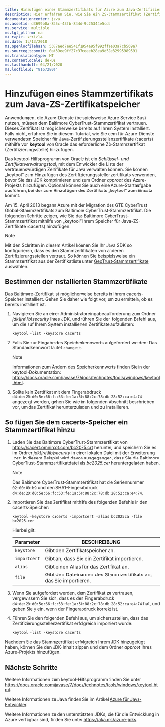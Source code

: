 ```yaml
---
title: Hinzufügen eines Stammzertifikats für Azure zum Java-Zertifizierungsstellenspeicher
description: Hier erfahren Sie, wie Sie ein ZS-Stammzertifikat (Zertifizierungsstelle) zum Speicher für Java-Zertifizierungsstellenzertifikate (cacerts) für die Verwendung mit Microsoft Azure hinzufügen.
documentationcenter: java
ms.assetid: d3699b0a-835c-43fb-844d-9c25344e5cda
ms.service: multiple
ms.tgt_pltfrm: na
ms.topic: article
ms.date: 11/13/2018
ms.openlocfilehash: 5377aed7ee541f1954a95f992ffee03a7cb569a7
ms.sourcegitcommit: 0af39ee9ff27c37ceeeb28ea9d51e32995989591
ms.translationtype: HT
ms.contentlocale: de-DE
ms.lasthandoff: 04/21/2020
ms.locfileid: "81672806"
---
```

# <a name="adding-a-root-certificate-to-the-java-ca-certificates-store"></a>Hinzufügen eines Stammzertifikats zum Java-ZS-Zertifikatspeicher

Anwendungen, die Azure-Dienste (beispielsweise Azure Service Bus) nutzen, müssen dem Baltimore CyberTrust-Stammzertifikat vertrauen. Dieses Zertifikat ist möglicherweise bereits auf Ihrem System installiert. Falls nicht, erfahren Sie in diesem Tutorial, wie Sie dem für Azure-Dienste verwendeten Speicher für Java-Zertifizierungsstellenzertifikate (cacerts) mithilfe von **keytool** von Oracle das erforderliche ZS-Stammzertifikat (Zertifizierungsstelle) hinzufügen.

Das keytool-Hilfsprogramm von Oracle ist ein _Schlüssel- und Zertifikatverwaltungstool_, mit dem Entwickler die Liste der vertrauenswürdigen Zertifikate für Java verwalten können. Sie können „keytool“ zum Hinzufügen des Zertifizierungsstellenzertifikats verwenden, bevor Sie das JDK komprimieren und zum Ordner *approot* des Azure-Projekts hinzufügen. Optional können Sie auch eine Azure-Startaufgabe ausführen, bei der zum Hinzufügen des Zertifikats „keytool“ zum Einsatz kommt.

Am 15. April 2013 begann Azure mit der Migration des GTE CyberTrust Global-Stammzertifikats zum Baltimore CyberTrust-Stammzertifikat. Die folgenden Schritte zeigen, wie Sie das Baltimore CyberTrust-Stammzertifikat mithilfe von „keytool“ Ihrem Speicher für Java-ZS-Zertifikate (cacerts) hinzufügen.

> [!NOTE]
> Mit den Schritten in diesem Artikel können Sie Ihr Java SDK so konfigurieren, dass es den Stammzertifikaten von anderen Zertifizierungsstellen vertraut. So können Sie beispielsweise ein Stammzertifikat aus der Zertifikatliste unter [GeoTrust-Stammzertifikate](https://www.geotrust.com/resources/root-certificates/) auswählen.

## <a name="determining-which-root-certificates-are-installed"></a>Bestimmen der installierten Stammzertifikate

Das Baltimore-Zertifikat ist möglicherweise bereits in Ihrem cacerts-Speicher installiert. Gehen Sie daher wie folgt vor, um zu ermitteln, ob es bereits installiert ist.

1. Navigieren Sie an einer Administratoreingabeaufforderung zum Ordner *jdk\jre\lib\security* Ihres JDK, und führen Sie den folgenden Befehl aus, um die auf Ihrem System installierten Zertifikate aufzulisten:

   ```shell
   keytool -list -keystore cacerts
   ```

1. Falls Sie zur Eingabe des Speicherkennworts aufgefordert werden: Das Standardkennwort lautet `changeit`.

   > [!NOTE]
   > Informationen zum Ändern des Speicherkennworts finden Sie in der keytool-Dokumentation: <https://docs.oracle.com/javase/7/docs/technotes/tools/windows/keytool.html>.

1. Sollte kein Zertifikat mit dem Fingerabdruck `d4:de:20:d0:5e:66:fc:53:fe:1a:50:88:2c:78:db:28:52:ca:e4:74` angezeigt werden, gehen Sie wie im folgenden Abschnitt beschrieben vor, um das Zertifikat herunterzuladen und zu installieren.

## <a name="to-add-a-root-certificate-to-the-cacerts-store"></a>So fügen Sie dem cacerts-Speicher ein Stammzertifikat hinzu

1. Laden Sie das Baltimore CyberTrust-Stammzertifikat von <https://cacert.omniroot.com/bc2025.crt> herunter, und speichern Sie es im Ordner *jdk\jre\lib\security* in einer lokalen Datei mit der Erweiterung *.cer*. In diesem Beispiel wird davon ausgegangen, dass Sie die Baltimore CyberTrust-Stammzertifikatdatei als *bc2025.cer* heruntergeladen haben.

   > [!NOTE]
   > Das Baltimore CyberTrust-Stammzertifikat hat die Seriennummer `02:00:00:b9` und den SHA1-Fingerabdruck `d4:de:20:d0:5e:66:fc:53:fe:1a:50:88:2c:78:db:28:52:ca:e4:74`.

2. Importieren Sie das Zertifikat mithilfe des folgenden Befehls in den cacerts-Speicher:

   ```shell
   keytool -keystore cacerts -importcert -alias bc2025ca -file bc2025.cer
   ```

   Hierbei gilt:

   |  Parameter   |                              BESCHREIBUNG                               |
   |--------------|------------------------------------------------------------------------|
   | `keystore`   | Gibt den Zertifikatspeicher an.                                       |
   | `importcert` | Gibt an, dass Sie ein Zertifikat importieren.                        |
   | `alias`      | Gibt einen Alias für das Zertifikat an.                                |
   | `file`       | Gibt den Dateinamen des Stammzertifikats an, das Sie importieren. |

3. Wenn Sie aufgefordert werden, dem Zertifikat zu vertrauen, vergewissern Sie sich, dass es den Fingerabdruck `d4:de:20:d0:5e:66:fc:53:fe:1a:50:88:2c:78:db:28:52:ca:e4:74` hat, und geben Sie `y` ein, wenn der Fingerabdruck korrekt ist.

4. Führen Sie den folgenden Befehl aus, um sicherzustellen, dass das Zertifizierungsstellenzertifikat erfolgreich importiert wurde:

   ```shell
   keytool -list -keystore cacerts
   ```

Nachdem Sie das Stammzertifikat erfolgreich Ihrem JDK hinzugefügt haben, können Sie den JDK-Inhalt zippen und dem Ordner *approot* Ihres Azure-Projekts hinzufügen.

## <a name="next-steps"></a>Nächste Schritte

Weitere Informationen zum keytool-Hilfsprogramm finden Sie unter <https://docs.oracle.com/javase/7/docs/technotes/tools/windows/keytool.html>.

Weitere Informationen zu Java finden Sie im Artikel [Azure für Java-Entwickler](/azure/developer/java).

Weitere Informationen zu den unterstützten JDKs, die für die Entwicklung in Azure verfügbar sind, finden Sie unter <https://aka.ms/azure-jdks>.
